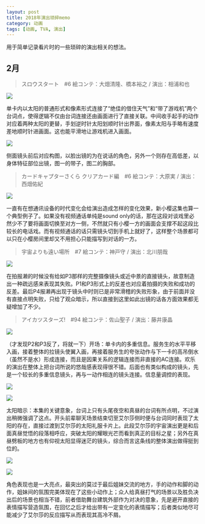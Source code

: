 ```yaml
---
layout: post
title: 2018年演出琐碎memo
category: 动画
tags: [动画, TVA, 演出]
---
```


用于简单记录看片时的一些琐碎的演出相关的想法。

## 2月
> スロウスタート　#6 絵コンテ：大畑清隆、橋本裕之 / 演出：相浦和也

![](https://ws1.sinaimg.cn/large/97de980agy1foch6kp3fvj216q080aqt.jpg)

单卡内以太阳的普通形式和像素形式连接了“绝佳的借住天气”和“带了游戏机”两个台词点，使得逻辑不仅由台词连接还由画面进行了直接关联。中间收手起手的动作对应着两种太阳的更替，手划逆时针太阳划顺时针出界面，像素太阳与手略有速度差地顺时针进画面。这也能平滑地让游戏机进入画面。

![](https://ws1.sinaimg.cn/large/97de980agy1foche8lwxnj216n0c0e2e.jpg)

侧面镜头前后对应构图，以脸出镜的为在说话的角色，另外一个则存在高低差，以身体特征部位出镜，图一的带子，图二的胸部。


> カードキャプターさくら クリアカード編　#6 絵コンテ：大原実 / 演出：西畑佑紀

![](https://ws1.sinaimg.cn/mw690/97de980agy1fochln14xij20td0gbaqn.jpg)

一直有在想通讯设备的时代变化会给演出造成怎样的变化效果，新小樱这集也算一个典型例子了。如果没有视频通话单纯是sound only的话，那在这段对谈戏里必然少不了要将画面切换至对方一侧，不然就只有小樱一方的画面会支撑不起这段比较长的电话戏。而有视频通话的话只需镜头切到手机上就好了，这样整个场景都可以只在小樱房间里却又不用担心只能描写到对话的一方。

> 宇宙よりも遠い場所　#7 絵コンテ：神戸守 / 演出：北川朋哉

![](https://ws1.sinaimg.cn/large/97de980agy1fof5wmo1erj20wf0ia4qp.jpg)

在拍报濑的时候没有给如P3那样的完整摄像镜头或近中景的直接镜头，故意制造出一种疏远感来表现其失败。P1和P3形式上的反差也对应着拍摄的失败和成功的反差。最后P4报濑再出现于镜头中时则已是非常滑稽的失败形象，由于前面并没有直接点明失败，只给了观众暗示，所以直接到这里如此出镜的话各方面效果都无疑增加了不少。

> アイカツスターズ!　#94 絵コンテ：佐山聖子 / 演出：藤井康晶

![](https://ws1.sinaimg.cn/large/97de980agy1foso3p24t2j20se0fy1kx.jpg)

（才发现P2和P3反了，将就一下）开场：单卡内的多重信息。服务生的水平平移入画，接着整体的拉镜头使翼入画，再接着服务生的夸张动作与下一卡的高吊倒水（虽然不是水）形成连接，而且是因果关系的逻辑连接而非直接的AC连接。欢乐的演出在整体上把台词所说的悠哉感表现得很不错。后面也有类似构成的镜头，先是一个较长的多重信息镜头，再与一动作相连的镜头连接。信息量调控的表现。

![](https://ws1.sinaimg.cn/large/97de980agy1foso6j5lr2j20sc0fx1kx.jpg)

![](https://ws1.sinaimg.cn/large/97de980agy1foso83enl8j20sd0fzb14.jpg)

太阳暗示：本集的关键意象，台词上只有头尾夜空和真昼的台词有所点明，不过演出稍微强调了这点。开头前辈聊天场景结束切至艾尔莎侧时便与台词同时表现了太阳的存在，直接过渡到艾尔莎的太阳礼服卡片上。此段艾尔莎的宇宙演出更是和后面真昼觉悟的段落相呼应，突破太阳的耀眼光芒而看到真正的目标之星；另外在真昼劈板的地方也有仰视太阳显得迷茫的镜头，综合而言这条线的整体演出做得挺到位的。

![](https://ws1.sinaimg.cn/large/97de980agy1foso9w8ti9j20si0fse7p.jpg)

![](https://ws1.sinaimg.cn/large/97de980agy1fosobpyxurj20s80fwnmt.jpg)

角色表现也是一大亮点，最突出的莫过于最后姐妹交流的地方，手的动作和脚的动作，姐妹间的氛围完美体现在了这些小动作上；众人给真昼打气的场景以及胜负决出后的场景也相当不错，前者借助舞台建筑外部作为对决的意象，先是避开直接的表情描写营造氛围，在回忆之后才给出带有一定变化的表情描写；后者类似地尽可能减少了艾尔莎的反应描写从而表现其高冷不屑。
